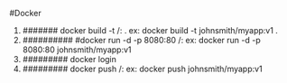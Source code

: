 #Docker
1. ####### docker build -t <your-dockerhub-username>/<image-name>:<tag> .   ex: docker build -t johnsmith/myapp:v1 .
2. ########## #docker run -d -p 8080:80 <your-dockerhub-username>/<image-name>:<tag>    ex: docker run -d -p 8080:80 johnsmith/myapp:v1
3. ######### docker login
4. ######### docker push <your-dockerhub-username>/<image-name>:<tag>    ex: docker push johnsmith/myapp:v1

